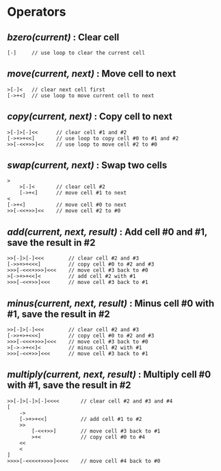 # Operators

## *bzero(current)* : Clear cell

    [-]     // use loop to clear the current cell

## *move(current, next)* : Move cell to next

    >[-]<   // clear next cell first
    [->+<]  // use loop to move current cell to next

## *copy(current, next)* : Copy cell to next

    >[-]>[-]<<      // clear cell #1 and #2
    [->+>+<<]       // use loop to copy cell #0 to #1 and #2
    >>[-<<+>>]<<    // use loop to move cell #2 to #0

## *swap(current, next)* : Swap two cells

    >
        >[-]<       // clear cell #2
        [->+<]      // move cell #1 to next
    <
    [->+<]          // move cell #0 to next
    >>[-<<+>>]<<    // move cell #2 to #0

## *add(current, next, result)* : Add cell #0 and #1, save the result in #2

    >>[-]>[-]<<<        // clear cell #2 and #3
    [->>+>+<<<]         // copy cell #0 to #2 and #3
    >>>[-<<<+>>>]<<<    // move cell #3 back to #0
    >[->+>+<<]<         // add cell #2 with #1
    >>>[-<<+>>]<<<      // move cell #3 back to #1

## *minus(current, next, result)* : Minus cell #0 with #1, save the result in #2

    >>[-]>[-]<<<        // clear cell #2 and #3
    [->>+>+<<<]         // copy cell #0 to #2 and #3
    >>>[-<<<+>>>]<<<    // move cell #3 back to #0
    >[->->+<<]<         // minus cell #2 with #1
    >>>[-<<+>>]<<<      // move cell #3 back to #1

## *multiply(current, next, result)* : Multiply cell #0 with #1, save the result in #2

    >>[-]>[-]>[-]<<<<       // clear cell #2 and #3 and #4
    [
        ->
        [->+>+<<]           // add cell #1 to #2
        >>
            [-<<+>>]        // move cell #3 back to #1
            >+<             // copy cell #0 to #4
        <<
        <
    ]
    >>>>[-<<<<+>>>>]<<<<    // move cell #4 back to #0



